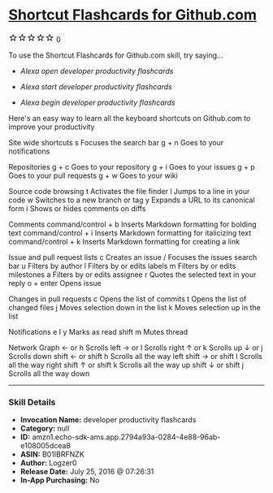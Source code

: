 # [Shortcut Flashcards for Github.com](http://alexa.amazon.com/#skills/amzn1.echo-sdk-ams.app.2794a93a-0284-4e88-96ab-e108005dcea8)
![0 stars](../../images/ic_star_border_black_18dp_1x.png)![0 stars](../../images/ic_star_border_black_18dp_1x.png)![0 stars](../../images/ic_star_border_black_18dp_1x.png)![0 stars](../../images/ic_star_border_black_18dp_1x.png)![0 stars](../../images/ic_star_border_black_18dp_1x.png) 0

To use the Shortcut Flashcards for Github.com skill, try saying...

* *Alexa open developer productivity flashcards*

* *Alexa start developer productivity flashcards*

* *Alexa begin developer productivity flashcards*

Here's an easy way to learn all the keyboard shortcuts on Github.com to improve your productivity

Site wide shortcuts
s	Focuses the search bar
g + n	Goes to your notifications

Repositories
g + c	Goes to your repository
g + i	Goes to your issues
g + p	Goes to your pull requests
g + w	Goes to your wiki

Source code browsing
t	Activates the file finder
l	Jumps to a line in your code
w	Switches to a new branch or tag
y	Expands a URL to its canonical form
i	Shows or hides comments on diffs

Comments
command/control + b	Inserts Markdown formatting for bolding text
command/control + i	Inserts Markdown formatting for italicizing text
command/control + k	Inserts Markdown formatting for creating a link

Issue and pull request lists
c	Creates an issue
/	Focuses the issues search bar
u	Filters by author
l	Filters by or edits labels
m	Filters by or edits milestones
a	Filters by or edits assignee
r	Quotes the selected text in your reply
o + enter	Opens issue

Changes in pull requests
c	Opens the list of commits
t	Opens the list of changed files
j	Moves selection down in the list
k	Moves selection up in the list

Notifications
e I y	Marks as read
shift m	Mutes thread

Network Graph
← or h	Scrolls left
→ or l	Scrolls right
↑ or k	Scrolls up
↓ or j	Scrolls down
shift ← or shift h	Scrolls all the way left
shift → or shift l	Scrolls all the way right
shift ↑ or shift k	Scrolls all the way up
shift ↓ or shift j	Scrolls all the way down

***

### Skill Details

* **Invocation Name:** developer productivity flashcards
* **Category:** null
* **ID:** amzn1.echo-sdk-ams.app.2794a93a-0284-4e88-96ab-e108005dcea8
* **ASIN:** B01IBRFNZK
* **Author:** Logzer0
* **Release Date:** July 25, 2016 @ 07:26:31
* **In-App Purchasing:** No
